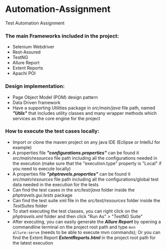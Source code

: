 # Automation-Assignment
Test Automation Assignment

### The main Frameworks included in the project:
* Selenium Webdriver
* Rest-Assured
* TestNG
* Allure Report
* Extent Reports
* Apachi POI

### Design implementation:
* Page Object Model (POM) design pattern
* Data Driven framework
* Have a supporting Utilities package in *src/main/java* file path, named ***"Utils"*** that includes utility classes and many wrapper methods which services as the core engine for the project 

### How to execute the test cases locally:
* Import or clone the maven project on any java IDE (Eclipse or IntelliJ for example)
* A properties file ***"configurations.properties"*** can be found it *src/main/resources* file path including all the configurations needed in the execution (make sure that the "execution.type" property is "Local" if you need to execute locally)
* A properties file ***"phptravels.properties"*** can be found it *src/main/resources* file path including all the configurations/global test data needed in the execution for the tests
* Can find the test cases in the *src/test/java* folder inside the *phptravels.gui.tests* package
* Can find the test suite xml file in the *src/test/resources* folder inside the *TestSuites* folder
* To start executing the test classes, you can right click on the *phptravels.xml* folder and then click "Run As" > "TestNG Suite"
* After executing, you can easily generate the ***Allure Report*** by opening a commandline terminal on the project root path and type `mvn allure:serve` (needs to be able to execute mvn commands); Or you can find the Extent Report ***ExtentReports.html*** in the project root path for the latest execution
